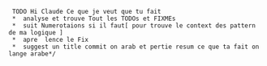      TODO Hi Claude Ce que je veut que tu fait
     *  analyse et trouve Tout les TODOs et FIXMEs 
     *  suit Numerotaions si il faut[ pour trouve le context des pattern de ma logique ] 
     *  apre  lence le Fix   
     *  suggest un title commit on arab et pertie resum ce que ta fait on lange arabe*/
